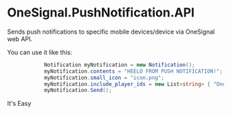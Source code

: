 # OneSignal.PushNotification.API
Sends push notifications to specific mobile devices/device via OneSignal web API. 

You can use it like this:


```csharp
            Notification myNotification = new Notification();
            myNotification.contents = "HEELO FROM PUSH NOTIFICATION!";
            myNotification.small_icon = "icon.png";
            myNotification.include_player_ids = new List<string> { "OneSignal_playerid_fordevice","Another_onesignal_playerid" };
            myNotification.Send();
  ```
  
  It's Easy

